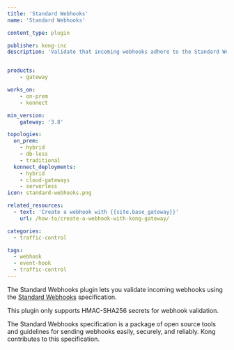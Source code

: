 ```yaml
---
title: 'Standard Webhooks'
name: 'Standard Webhooks'

content_type: plugin

publisher: kong-inc
description: 'Validate that incoming webhooks adhere to the Standard Webhooks specification, which Kong contributes to'


products:
    - gateway

works_on:
    - on-prem
    - konnect

min_version:
    gateway: '3.8'

topologies:
  on_prem:
    - hybrid
    - db-less
    - traditional
  konnect_deployments:
    - hybrid
    - cloud-gateways
    - serverless
icon: standard-webhooks.png

related_resources:
  - text: 'Create a webhook with {{site.base_gateway}}'
    url: /how-to/create-a-webhook-with-kong-gateway/

categories:
  - traffic-control

tags:
  - webhook
  - event-hook
  - traffic-control
---
```


The Standard Webhooks plugin lets you validate incoming webhooks using the [Standard Webhooks](https://github.com/standard-webhooks/standard-webhooks) specification. 

This plugin only supports HMAC-SHA256 secrets for webhook validation.

The Standard Webhooks specification is a package of open source tools and guidelines for sending webhooks easily, securely, and reliably. Kong contributes to this specification.